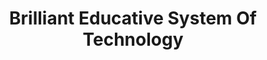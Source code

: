 ---
title: "Brilliant Educative System Of Technology"
url: /zwedru/brilliant-educative-system-of-technology/
shop: copyshop
---